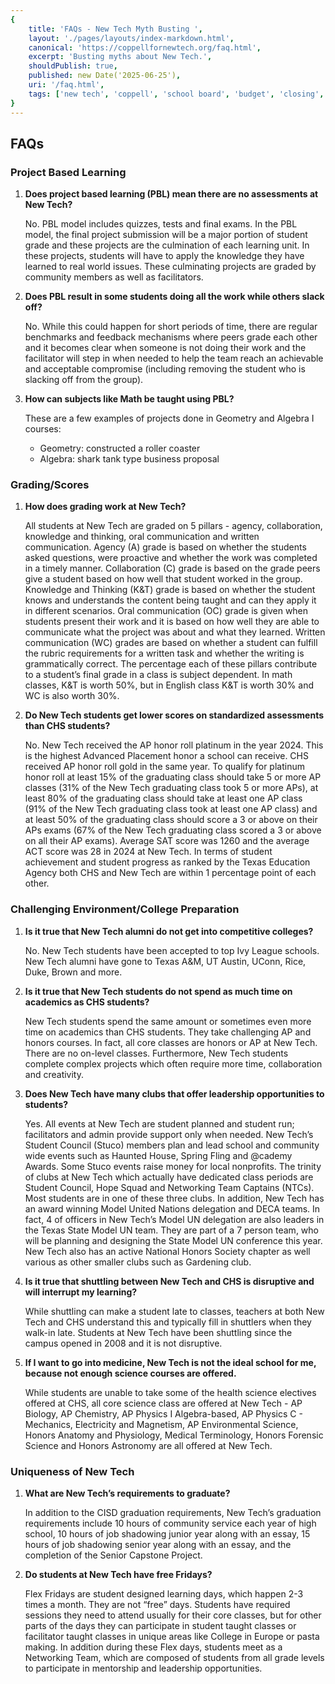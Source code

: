 ```yaml
---
{
    title: 'FAQs - New Tech Myth Busting ',
    layout: './pages/layouts/index-markdown.html',
    canonical: 'https://coppellfornewtech.org/faq.html',
    excerpt: 'Busting myths about New Tech.',
    shouldPublish: true,
    published: new Date('2025-06-25'),
    uri: '/faq.html',
    tags: ['new tech', 'coppell', 'school board', 'budget', 'closing', 'high school', 'myth busting', 'faq']
}
---
```


## FAQs

### Project Based Learning

1. **Does project based learning (PBL) mean there are no assessments at New Tech?**

    No. PBL model includes quizzes, tests and final exams. In the PBL model, the final project submission will be a major portion of student grade and these projects are the culmination of each learning unit. In these projects, students will have to apply the knowledge they have learned to real world issues. These culminating projects are graded by community members as well as facilitators.

1. **Does PBL result in some students doing all the work while others slack off?**

    No. While this could happen for short periods of time, there are regular benchmarks and feedback mechanisms where peers grade each other and it becomes clear when someone is not doing their work and the facilitator will step in when needed to help the team reach an achievable and acceptable compromise (including removing the student who is slacking off from the group).

1. **How can subjects like Math be taught using PBL?**

    These are a few examples of projects done in Geometry and Algebra I courses:
    - Geometry: constructed a roller coaster
    - Algebra: shark tank type business proposal

### Grading/Scores

1. **How does grading work at New Tech?**

    All students at New Tech are graded on 5 pillars - agency, collaboration, knowledge and thinking, oral communication and written communication. Agency (A) grade is based on whether the students asked questions, were proactive and whether the work was completed in a timely manner. Collaboration <span>(</span>C<span>)</span> grade is based on the grade peers give a student based on how well that student worked in the group. Knowledge and Thinking (K&T) grade is based on whether the student knows and understands the content being taught and can they apply it in different scenarios. Oral communication (OC) grade is given when students present their work and it is based on how well they are able to communicate what the project was about and what they learned. Written communication (WC) grades are based on whether a student can fulfill the rubric requirements for a written task and whether the writing is grammatically correct. The percentage each of these pillars contribute to a student’s final grade in a class is subject dependent. In math classes, K&T is worth 50%, but in English class K&T is worth 30% and WC is also worth 30%.

1. **Do New Tech students get lower scores on standardized assessments than CHS students?**

    No. New Tech received the AP honor roll platinum in the year 2024. This is the highest Advanced Placement honor a school can receive. CHS received AP honor roll gold in the same year. To qualify for platinum honor roll at least 15% of the graduating class should take 5 or more AP classes (31% of the New Tech graduating class took 5 or more APs), at least 80% of the graduating class should take at least one AP class (91% of the New Tech graduating class took at least one AP class) and at least 50% of the graduating class should score a 3 or above on their APs exams (67% of the New Tech graduating class scored a 3 or above on all their AP exams). Average SAT score was 1260 and the average ACT score was 28 in 2024 at New Tech. In terms of student achievement and student progress as ranked by the Texas Education Agency both CHS and New Tech are within 1 percentage point of each other.

### Challenging Environment/College Preparation

1. **Is it true that New Tech alumni do not get into competitive colleges?**

    No. New Tech students have been accepted to top Ivy League schools. New Tech alumni have gone to Texas A&M, UT Austin, UConn, Rice, Duke, Brown and more.

1. **Is it true that New Tech students do not spend as much time on academics as CHS students?**

    New Tech students spend the same amount or sometimes even more time on academics than CHS students. They take challenging AP and honors courses. In fact, all core classes are honors or AP at New Tech. There are no on-level classes. Furthermore, New Tech students complete complex projects which often require more time, collaboration and creativity.

1. **Does New Tech have many clubs that offer leadership opportunities to students?**

    Yes. All events at New Tech are student planned and student run; facilitators and admin provide support only when needed. New Tech’s Student Council (Stuco) members plan and lead school and community wide events such as Haunted House, Spring Fling and @cademy Awards. Some Stuco events raise money for local nonprofits. The trinity of clubs at New Tech which actually have dedicated class periods are Student Council, Hope Squad and Networking Team Captains (NTCs). Most students are in one of these three clubs. In addition, New Tech has an award winning Model United Nations delegation and DECA teams. In fact, 4 of officers in New Tech’s Model UN delegation are also leaders in the Texas State Model UN team. They are part of a 7 person team, who will be planning and designing the State Model UN conference this year. New Tech also has an active National Honors Society chapter as well various as other smaller clubs such as Gardening club.

1. **Is it true that shuttling between New Tech and CHS is disruptive and will interrupt my learning?**

    While shuttling can make a student late to classes, teachers at both New Tech and CHS understand this and typically fill in shuttlers when they walk-in late. Students at New Tech have been shuttling since the campus opened in 2008 and it is not disruptive.

1. **If I want to go into medicine, New Tech is not the ideal school for me, because not enough science courses are offered.**

    While students are unable to take some of the health science electives offered at CHS, all core science class are offered at New Tech - AP Biology, AP Chemistry, AP Physics I Algebra-based, AP Physics C - Mechanics, Electricity and Magnetism, AP Environmental Science, Honors Anatomy and Physiology, Medical Terminology, Honors Forensic Science and Honors Astronomy are all offered at New Tech.

### Uniqueness of New Tech

1. **What are New Tech’s requirements to graduate?**

    In addition to the CISD graduation requirements, New Tech’s graduation requirements include 10 hours of community service each year of high school, 10 hours of job shadowing junior year along with an essay, 15 hours of job shadowing senior year along with an essay, and the completion of the Senior Capstone Project.

1. **Do students at New Tech have free Fridays?**

    Flex Fridays are student designed learning days, which happen 2-3 times a month. They are not “free” days. Students have required sessions they need to attend usually for their core classes, but for other parts of the days they can participate in student taught classes or facilitator taught classes in unique areas like College in Europe or pasta making. In addition during these Flex days, students meet as a Networking Team, which are composed of students from all grade levels to participate in mentorship and leadership opportunities.
